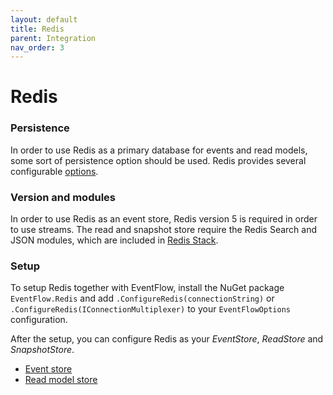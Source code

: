 ```yaml
---
layout: default
title: Redis
parent: Integration
nav_order: 3
---
```


Redis
========

### Persistence
In order to use Redis as a primary database for events and read models, some sort of persistence option should be used.
Redis provides several configurable [options](https://redis.io/docs/manual/persistence/).

### Version and modules
In order to use Redis as an event store, Redis version 5 is required in order to use streams.
The read and snapshot store require the Redis Search and JSON modules, which are included in [Redis Stack](https://redis.io/docs/stack/).

### Setup
To setup Redis together with EventFlow, install the NuGet package `EventFlow.Redis` and add `.ConfigureRedis(connectionString)` or `.ConfigureRedis(IConnectionMultiplexer)` to your `EventFlowOptions` configuration.

After the setup, you can configure Redis as your _EventStore_, _ReadStore_ and _SnapshotStore_.

- [Event store](event-stores.md#redis)
- [Read model store](read-stores.md#redis)
